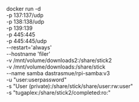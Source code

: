 docker run -d \
  -p 137:137/udp \
  -p 138:138/udp \
  -p 139:139 \
  -p 445:445 \
  -p 445:445/udp \
  --restart='always' \
  --hostname 'filer' \
  -v /mnt/volume/downloads2:/share/stick2 \
  -v /mnt/volume/downloads:/share/stick \
  --name samba dastrasmue/rpi-samba:v3 \
  -u "user:userpassword" \
  -s "User (private):/share/stick/share/user:rw:user" \
  -s "tugaplex:/share/stick2/completed:ro:"
